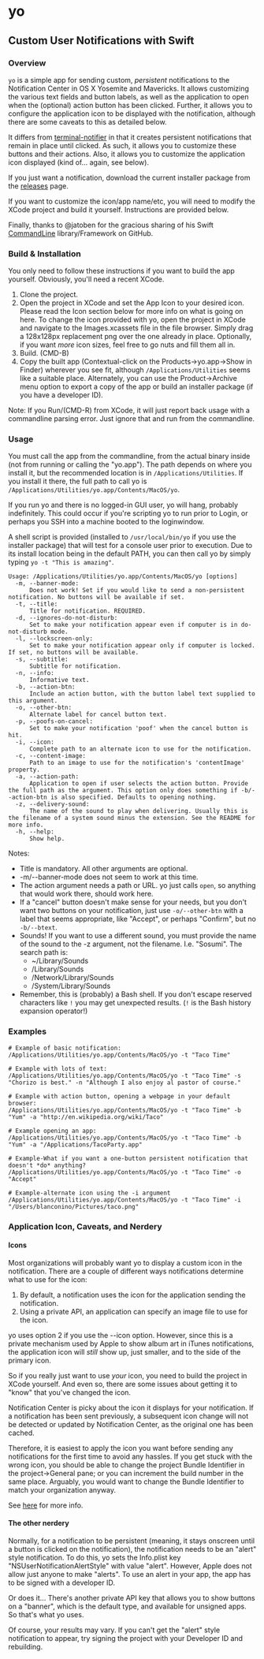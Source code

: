 # yo

## Custom User Notifications with Swift

### Overview
```yo``` is a simple app for sending custom, *persistent* notifications to the Notification Center in OS X Yosemite and Mavericks. It allows customizing the various text fields and button labels, as well as the application to open when the (optional) action button has been clicked. Further, it allows you to configure the application icon to be displayed with the notification, although there are some caveats to this as detailed below.

It differs from [terminal-notifier](https://github.com/alloy/terminal-notifier) in that it creates persistent notifications that remain in place until clicked. As such, it allows you to customize these buttons and their actions. Also, it allows you to customize the application icon displayed (kind of... again, see below).

If you just want a notification, download the current installer package from the [releases](https://github.com/sheagcraig/yo/releases) page.

If you want to customize the icon/app name/etc, you will need to modify the XCode project and build it yourself. Instructions are provided below.

Finally, thanks to @jatoben for the gracious sharing of his Swift [CommandLine](https://github.com/jatoben/CommandLine) library/Framework on GitHub.

### Build & Installation
You only need to follow these instructions if you want to build the app yourself. Obviously, you'll need a recent XCode.

1. Clone the project.
2. Open the project in XCode and set the App Icon to your desired icon. Please read the Icon section below for more info on what is going on here. To change the icon provided with yo, open the project in XCode and navigate to the Images.xcassets file in the file browser. Simply drag a 128x128px replacement png over the one already in place. Optionally, if you want *more* icon sizes, feel free to go nuts and fill them all in.
3. Build. (CMD-B)
4. Copy the built app (Contextual-click on the Products->yo.app->Show in Finder) wherever you see fit, although ```/Applications/Utilities``` seems like a suitable place. Alternately, you can use the Product->Archive menu option to export a copy of the app or build an installer package (if you have a developer ID).

Note: If you Run/(CMD-R) from XCode, it will just report back usage with a commandline parsing error. Just ignore that and run from the commandline.

### Usage
You must call the app from the commandline, from the actual binary inside (not from running or calling the "yo.app"). The path depends on where you install it, but the recommended location is in ```/Applications/Utilities```. If you install it there, the full path to call yo is ```/Applications/Utilities/yo.app/Contents/MacOS/yo```.

If you run yo and there is no logged-in GUI user, yo will hang, probably indefinitely. This could occur if you're scripting yo to run prior to Login, or perhaps you SSH into a machine booted to the loginwindow.

A shell script is provided (installed to ```/usr/local/bin/yo``` if you use the installer package) that will test for a console user prior to execution. Due to its install location being in the default PATH, you can then call yo by simply typing ```yo -t "This is amazing"```.

```
Usage: /Applications/Utilities/yo.app/Contents/MacOS/yo [options]
  -m, --banner-mode:           
      Does not work! Set if you would like to send a non-persistent notification. No buttons will be available if set.
  -t, --title:                 
      Title for notification. REQUIRED.
  -d, --ignores-do-not-disturb:
      Set to make your notification appear even if computer is in do-not-disturb mode.
  -l, --lockscreen-only:       
      Set to make your notification appear only if computer is locked. If set, no buttons will be available.
  -s, --subtitle:              
      Subtitle for notification.
  -n, --info:                  
      Informative text.
  -b, --action-btn:            
      Include an action button, with the button label text supplied to this argument.
  -o, --other-btn:             
      Alternate label for cancel button text.
  -p, --poofs-on-cancel:       
      Set to make your notification 'poof' when the cancel button is hit.
  -i, --icon:                  
      Complete path to an alternate icon to use for the notification.
  -c, --content-image:         
      Path to an image to use for the notification's 'contentImage' property.
  -a, --action-path:           
      Application to open if user selects the action button. Provide the full path as the argument. This option only does something if -b/--action-btn is also specified. Defaults to opening nothing.
  -z, --delivery-sound:        
      The name of the sound to play when delivering. Usually this is the filename of a system sound minus the extension. See the README for more info.
  -h, --help:                  
      Show help.
```

Notes:
- Title is mandatory. All other arguments are optional.
- -m/--banner-mode does not seem to work at this time.
- The action argument needs a path or URL. yo just calls ```open```, so anything that would work there, should work here.
- If a "cancel" button doesn't make sense for your needs, but you don't want two buttons on your notification, just use ```-o/--other-btn``` with a label that seems appropriate, like "Accept", or perhaps "Confirm", but no ```-b/--btext```.
- Sounds! If you want to use a different sound, you must provide the name of the sound to the -z argument, not the filename. I.e. "Sosumi". The search path is:
    - ~/Library/Sounds
    - /Library/Sounds
    - /Network/Library/Sounds
    - /System/Library/Sounds
- Remember, this is (probably) a Bash shell. If you don't escape reserved characters like ```!``` you may get unexpected results. (```!``` is the Bash history expansion operator!)

### Examples
```
# Example of basic notification:
/Applications/Utilities/yo.app/Contents/MacOS/yo -t "Taco Time"

# Example with lots of text:
/Applications/Utilities/yo.app/Contents/MacOS/yo -t "Taco Time" -s "Chorizo is best." -n "Although I also enjoy al pastor of course."

# Example with action button, opening a webpage in your default browser:
/Applications/Utilities/yo.app/Contents/MacOS/yo -t "Taco Time" -b "Yum" -a "http://en.wikipedia.org/wiki/Taco"

# Example opening an app: 
/Applications/Utilities/yo.app/Contents/MacOS/yo -t "Taco Time" -b "Yum" -a "/Applications/TacoParty.app"

# Example-What if you want a one-button persistent notification that doesn't *do* anything?
/Applications/Utilities/yo.app/Contents/MacOS/yo -t "Taco Time" -o "Accept"

# Example-alternate icon using the -i argument
/Applications/Utilities/yo.app/Contents/MacOS/yo -t "Taco Time" -i "/Users/blanconino/Pictures/taco.png"

```

### Application Icon, Caveats, and Nerdery
#### Icons
Most organizations will probably want yo to display a custom icon in the notification. There are a couple of different ways notifications determine what to use for the icon:
1. By default, a notification uses the icon for the application sending the notification.
2. Using a private API, an application can specify an image file to use for the icon.

yo uses option 2 if you use the --icon option. However, since this is a private mechanism used by Apple to show album art in iTunes notifications, the application icon will *still* show up, just smaller, and to the side of the primary icon.

So if you really just want to use *your* icon, you need to build the project in XCode yourself. And even so, there are some issues about getting it to "know" that you've changed the icon.

Notification Center is picky about the icon it displays for your notification. If a notification has been sent previously, a subsequent icon change will not be detected or updated by Notification Center, as the original one has been cached.

Therefore, it is easiest to apply the icon you want before sending any notifications for the first time to avoid any hassles. If you get stuck with the wrong icon, you should be able to change the project Bundle Identifier in the project->General pane; or you can increment the build number in the same place. Arguably, you would want to change the Bundle Identifier to match your organization anyway.

See [here](http://stackoverflow.com/questions/11856766/osx-notification-center-icon) for more info.

#### The other nerdery
Normally, for a notification to be persistent (meaning, it stays onscreen until a button is clicked on the notification), the notification needs to be an "alert" style notification. To do this, yo sets the Info.plist key "NSUserNotificationAlertStyle" with value "alert". However, Apple does not allow just anyone to make "alerts". To use an alert in your app, the app has to be signed with a developer ID.

Or does it... There's another private API key that allows you to show buttons on a "banner", which is the default type, and available for unsigned apps. So that's what yo uses.

Of course, your results may vary. If you can't get the "alert" style notification to appear, try signing the project with your Developer ID and rebuilding.